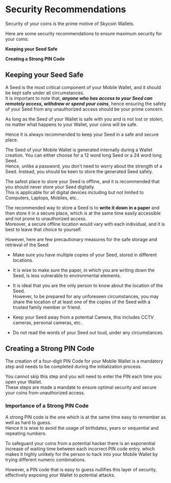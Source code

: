 # Security Recommendations

Security of your coins is the prime motive of Skycoin Wallets. 

Here are some security recommendations to ensure maximum security for your coins:

**Keeping your Seed Safe**

**Creating a Strong PIN Code**


## Keeping your Seed Safe

A Seed is the most critical component of your Mobile Wallet, and it should be kept safe under all circumstances.  
It is important to note that, ***anyone who has access to your Seed can remotely access, withdraw or spend your coins***, hence ensuring the safety of your Seed from any unauthorized access should be your prime concern.

As long as the Seed of your Wallet is safe with you and is not lost or stolen, no matter what happens to your Wallet, your coins will be safe.

Hence it is always recommended to keep your Seed in a safe and secure place.

The Seed of your Mobile Wallet is generated internally during a Wallet creation. You can either choose for a 12 word long Seed or a 24 word long Seed.  
Hence, unlike a password, you don't need to worry about the strength of a Seed. Instead, you should be keen to store the generated Seed safely.

The safest place to store your Seed is offline, and it is recommended that you should never store your Seed digitally.  
This is applicable for all digital devices including but not limited to Computers, Laptops, Mobiles, etc..

The recommended way to store a Seed is to **write it down in a paper** and then store it in a secure place, which is at the same time easily accessible and not prone to unauthorized access.  
Moreover, a secure offline location would vary with each individual, and it is best to leave that choice to yourself.

However, here are few precautionary measures for the safe storage and retrieval of the Seed:

* Make sure you have multiple copies of your Seed, stored in different locations.

* It is wise to make sure the paper, in which you are writing down the Seed, is less vulnerable to environmental elements.

* It is ideal that you are the only person to know about the location of the Seed.  
However, to be prepared for any unforeseen circumstances, you may share the location of at least one of the copies of the Seed with a trusted family member or friend.

* Keep your Seed away from a potential Camera, this includes CCTV cameras, personal cameras, etc.. 

* Do not read the words of your Seed out loud, under any circumstances.

## Creating a Strong PIN Code

The creation of a four-digit PIN Code for your Mobile Wallet is a mandatory step and needs to be completed during the initialization process.

You cannot skip this step and you will need to enter the PIN each time you open your Wallet.  
These steps are made a mandate to ensure optimal security and secure your coins from unauthorized access.

### Importance of a Strong PIN Code

A strong PIN code is the one which is at the same time easy to remember as well as hard to guess.  
Hence it is wise to avoid the usage of birthdates, years or sequential and repeating numbers.

To safeguard your coins from a potential hacker there is an exponential increase of waiting time between each incorrect PIN code entry, which makes it highly unlikely for the person to hack into your Mobile Wallet by trying different numeric combinations.

However, a PIN code that is easy to guess nullifies this layer of security, effectively exposing your Wallet to potential attacks.
